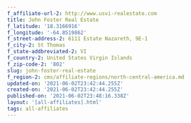 ```yaml
---
f_affiliate-url-2: http://www.usvi-realestate.com
title: John Foster Real Estate
f_latitude: '18.3166916'
f_longitude: '-64.8519862'
f_street-address-2: 6111 Estate Nazareth, 9E-1­
f_city-2: St Thomas­
f_state-addbreviated-2: VI­
f_country-2: United States Virgin Islands
f_zip-code-2: '802'
slug: john-foster-real-estate
f_region-2: cms/affiliate-regions/north-central-america.md
updated-on: '2021-06-02T23:42:44.255Z'
created-on: '2021-06-02T23:42:44.255Z'
published-on: '2021-06-02T23:48:16.338Z'
layout: '[all-affiliates].html'
tags: all-affiliates
---
```



